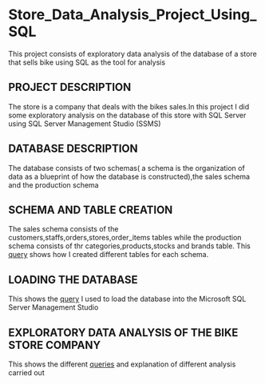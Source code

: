 # Store_Data_Analysis_Project_Using_SQL
This project consists of exploratory data analysis of the database of a store that sells bike using SQL as the tool for analysis


## PROJECT DESCRIPTION
The store is a company that deals with the bikes sales.In this project I did some exploratory analysis on the database  of this store with SQL Server using SQL Server Management Studio (SSMS) 


## DATABASE DESCRIPTION

The database consists of two schemas( a schema is the organization of data as a blueprint of how the database is constructed),the sales schema and the production schema


## SCHEMA AND TABLE CREATION
The  sales schema consists of the customers,staffs,orders,stores,order_items tables while the production schema consists of thr categories,products,stocks and brands table.
This [query](https://github.com/Adebesindedayo/Bikestore_Exploratory_Data_Analysis_Project_Using_SQL/blob/main/Bikestore_schema_and_tables.sql) shows how I created different tables for each schema.

## LOADING THE DATABASE
This shows the [query](https://github.com/Adebesindedayo/Bikestore_Exploratory_Data_Analysis_Project_Using_SQL/blob/main/BikeStores_populating_the_database.sql)  I used to load the database into the Microsoft SQL Server Management Studio


## EXPLORATORY DATA ANALYSIS OF THE BIKE STORE COMPANY
This shows the different [queries](https://github.com/Adebesindedayo/Store_Exploratory_Data_Analysis_Project_Using_SQL/blob/main/Store_analysis_with_Sql.sql) and explanation of different analysis carried out







